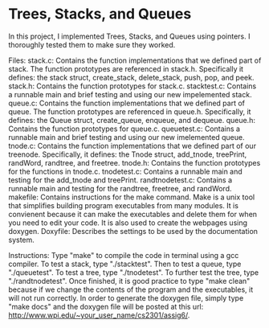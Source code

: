 # Trees, Stacks, and Queues

In this project, I implemented Trees, Stacks, and Queues using pointers. I thoroughly tested them to make sure they worked.

Files:
stack.c: Contains the function implementations that we defined part of stack. The function prototypes are referenced in stack.h. Specifically it defines: the stack struct, create_stack, delete_stack, push, pop, and peek.
stack.h: Contains the function prototypes for stack.c.
stacktest.c: Contains a runnable main and brief testing and using our new impelemented stack.
queue.c: Contains the function implementations that we defined part of queue. The function prototypes are referenced in queue.h. Specifically, it defines: the Queue struct, create_queue, enqueue, and dequeue.
queue.h: Contains the function prototypes for queue.c.
queuetest.c: Contains a runnable main and brief testing and using our new imelemented queue.
tnode.c: Contains the function implementations that we defined part of our treenode. Specifically, it defines: the Tnode struct, add_tnode, treePrint, randWord, randtree, and freetree.
tnode.h: Contains the function prototypes for the functions in tnode.c.
tnodetest.c: Contains a runnable main and testing for the add_tnode and treePrint.
randtnodetest.c: Contains a runnable main and testing for the randtree, freetree, and randWord.
makefile: Contains instructions for the make command. Make is a unix tool that simplifies building program executables from many modules. It is convienent because it can make the executables and delete them for when you need to edit your code. It is also used to create the webpages using doxygen.
Doxyfile: Describes the settings to be used by the documentation system.

Instructions:
Type "make" to compile the code in terminal using a gcc compiler. To test a stack, type "./stacktest". Then to test a queue, type "./queuetest". To test a tree, type "./tnodetest". To further test the tree, type "./randtnodetest". Once finished, it is good practice to type "make clean" because if we change the contents of the program and the executables, it will not run correctly. In order to generate the doxygen file, simply type "make docs" and the doxygen file will be posted at this url: http://www.wpi.edu/~your_user_name/cs2301/assig6/.